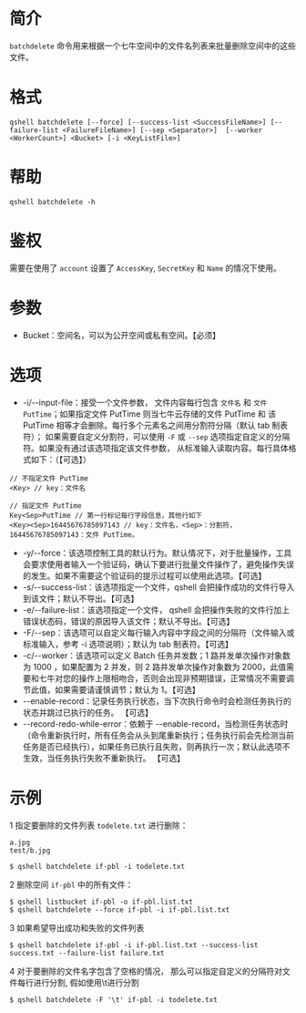 # 简介
`batchdelete` 命令用来根据一个七牛空间中的文件名列表来批量删除空间中的这些文件。

# 格式
```
qshell batchdelete [--force] [--success-list <SuccessFileName>] [--failure-list <FailureFileName>] [--sep <Separator>]  [--worker <WorkerCount>] <Bucket> [-i <KeyListFile>]
```

# 帮助
```
qshell batchdelete -h
```

# 鉴权
需要在使用了 `account` 设置了 `AccessKey`, `SecretKey` 和 `Name` 的情况下使用。

# 参数
- Bucket：空间名，可以为公开空间或私有空间。【必须】

# 选项
- -i/--input-file：接受一个文件参数， 文件内容每行包含 `文件名` 和 `文件 PutTime`；如果指定文件 PutTime 则当七牛云存储的文件 PutTime 和 该 PutTime 相等才会删除。每行多个元素名之间用分割符分隔（默认 tab 制表符）； 如果需要自定义分割符，可以使用 `-F` 或 `--sep` 选项指定自定义的分隔符。如果没有通过该选项指定该文件参数， 从标准输入读取内容。每行具体格式如下：（【可选】）
```
// 不指定文件 PutTime
<Key> // key：文件名

// 指定文件 PutTime
Key<Sep>PutTime // 第一行标记每行字段信息，其他行如下
<Key><Sep>16445676785097143 // key：文件名，<Sep>：分割符，16445676785097143：文件 PutTime。
```
- -y/--force：该选项控制工具的默认行为。默认情况下，对于批量操作，工具会要求使用者输入一个验证码，确认下要进行批量文件操作了，避免操作失误的发生。如果不需要这个验证码的提示过程可以使用此选项。【可选】
- -s/--success-list：该选项指定一个文件，qshell 会把操作成功的文件行导入到该文件；默认不导出。【可选】
- -e/--failure-list：该选项指定一个文件， qshell 会把操作失败的文件行加上错误状态码，错误的原因导入该文件；默认不导出。【可选】
- -F/--sep：该选项可以自定义每行输入内容中字段之间的分隔符（文件输入或标准输入，参考 -i 选项说明）；默认为 tab 制表符。【可选】
- -c/--worker：该选项可以定义 Batch 任务并发数；1 路并发单次操作对象数为 1000 ，如果配置为 2 并发，则 2 路并发单次操作对象数为 2000，此值需要和七牛对您的操作上限相吻合，否则会出现非预期错误，正常情况不需要调节此值，如果需要请谨慎调节；默认为 1。【可选】
- --enable-record：记录任务执行状态，当下次执行命令时会检测任务执行的状态并跳过已执行的任务。 【可选】
- --record-redo-while-error：依赖于 --enable-record，当检测任务状态时（命令重新执行时，所有任务会从头到尾重新执行；任务执行前会先检测当前任务是否已经执行），如果任务已执行且失败，则再执行一次；默认此选项不生效，当任务执行失败不重新执行。 【可选】

# 示例
1 指定要删除的文件列表 `todelete.txt` 进行删除：
```
a.jpg
test/b.jpg
```

```
$ qshell batchdelete if-pbl -i todelete.txt
```

2 删除空间 `if-pbl` 中的所有文件：
```
$ qshell listbucket if-pbl -o if-pbl.list.txt
$ qshell batchdelete --force if-pbl -i if-pbl.list.txt
```

3 如果希望导出成功和失败的文件列表
```
$ qshell batchdelete if-pbl -i if-pbl.list.txt --success-list success.txt --failure-list failure.txt
```

4 对于要删除的文件名字包含了空格的情况， 那么可以指定自定义的分隔符对文件每行进行分割, 假如使用\t进行分割
```
$ qshell batchdelete -F '\t' if-pbl -i todelete.txt
```

